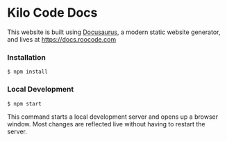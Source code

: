 # Kilo Code Docs

This website is built using [Docusaurus](https://docusaurus.io/), a modern static website generator, and lives at https://docs.roocode.com

### Installation

```
$ npm install
```

### Local Development

```
$ npm start
```

This command starts a local development server and opens up a browser window. Most changes are reflected live without having to restart the server.
